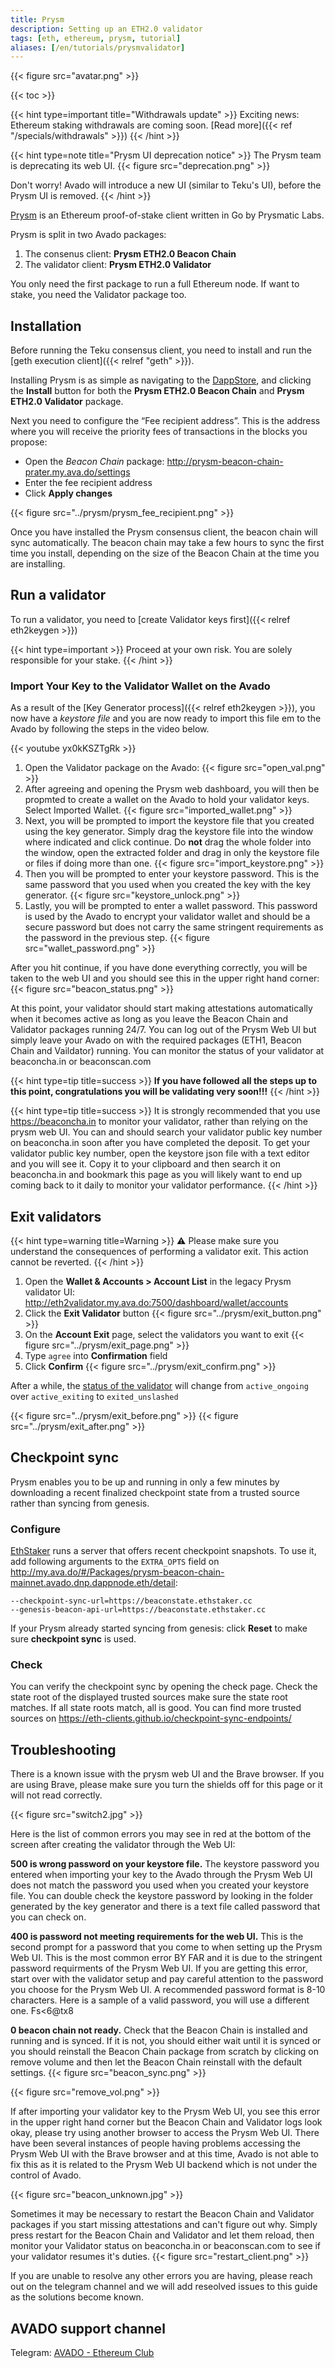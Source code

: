```yaml
---
title: Prysm
description: Setting up an ETH2.0 validator
tags: [eth, ethereum, prysm, tutorial]
aliases: [/en/tutorials/prysmvalidator]
---
```

{{< figure src="avatar.png" >}}

{{< toc >}}

{{< hint type=important title="Withdrawals update" >}}
Exciting news: Ethereum staking withdrawals are coming soon. [Read more]({{< ref "/specials/withdrawals" >}})
{{< /hint >}}

{{< hint type=note title="Prysm UI deprecation notice" >}}
The Prysm team is deprecating its web UI. 
{{< figure src="deprecation.png" >}}

Don't worry! Avado will introduce a new UI (similar to Teku's UI), before the Prysm UI is removed.
{{< /hint >}}


[Prysm](https://docs.prylabs.network/) is an Ethereum proof-of-stake client written in Go by Prysmatic Labs.

Prysm is split in two Avado packages:
1. The consenus client: **Prysm ETH2.0 Beacon Chain**
2. The validator client: **Prysm ETH2.0 Validator**

You only need the first package to run a full Ethereum node. If want to stake, you need the Validator package too.


## Installation

Before running the Teku consensus client, you need to install and run the [geth execution client]({{< relref "geth" >}}).

Installing Prysm is as simple as navigating to the [DappStore](http://my.ava.do/#/installer), and clicking the **Install** button for both the **Prysm ETH2.0 Beacon Chain** and **Prysm ETH2.0 Validator** package.


Next you need to configure the “Fee recipient address”. This is the address where you will receive the priority fees of transactions in the blocks you propose:
   * Open the *Beacon Chain* package: <http://prysm-beacon-chain-prater.my.ava.do/settings>
   * Enter the fee recipient address
   * Click **Apply changes**
 
{{< figure src="../prysm/prysm_fee_recipient.png" >}}

Once you have installed the Prysm consensus client, the beacon chain will sync automatically. The beacon chain may take a few hours to sync the first time you install, depending on the size of the Beacon Chain at the time you are installing.

## Run a validator

To run a validator, you need to [create Validator keys first]({{< relref eth2keygen >}})

{{< hint type=important >}}
Proceed at your own risk. You are solely responsible for your stake.
{{< /hint >}}

### Import Your Key to the Validator Wallet on the Avado

As a result of the [Key Generator process]({{< relref eth2keygen >}}), you now have a _keystore file_ and you are now ready to import this file em to the Avado by following the steps in the video below.

{{< youtube yx0kKSZTgRk >}}

1. Open the Validator package on the Avado:
  {{< figure src="open_val.png" >}}
2. After agreeing and opening the Prysm web dashboard, you will then be propmted to create a wallet on the Avado to hold your validator keys. Select Imported Wallet.
  {{< figure src="imported_wallet.png" >}}
3. Next, you will be prompted to import the keystore file that you created using the key generator. Simply drag the keystore file into the window where indicated and click continue. Do **not** drag the whole folder into the window, open the extracted folder and drag in only the keystore file or files if doing more than one.
  {{< figure src="import_keystore.png" >}}
4. Then you will be prompted to enter your keystore password. This is the same password that you used when you created the key with the key generator.
  {{< figure src="keystore_unlock.png" >}}
5. Lastly, you will be prompted to enter a wallet password. This password is used by the Avado to encrypt your validator wallet and should be a secure password but does not carry the same stringent requirements as the password in the previous step.
  {{< figure src="wallet_password.png" >}}

After you hit continue, if you have done everything correctly, you will be taken to the web UI and you should see this in the upper right hand corner:
  {{< figure src="beacon_status.png" >}}

At this point, your validator should start making attestations automatically when it becomes active as long as you leave the Beacon Chain and Validator packages running 24/7. You can log out of the Prysm Web UI but simply leave your Avado on with the required packages (ETH1, Beacon Chain and Vaildator) running. You can monitor the status of your validator at beaconcha.in or beaconscan.com

{{< hint type=tip title=success >}}
**If you have followed all the steps up to this point, congratulations you will be validating very soon!!!**
{{< /hint >}}

{{< hint type=tip title=success >}}
It is strongly recommended that you use <https://beaconcha.in> to monitor your validator, rather than relying on the prysm web UI. You can and should search your validator public key number on beaconcha.in soon after you have completed the deposit. To get your validator public key number, open the keystore json file with a text editor and you will see it. Copy it to your clipboard and then search it on beaconcha.in and bookmark this page as you will likely want to end up coming back to it daily to monitor your validator performance.
{{< /hint >}}


## Exit validators

{{< hint type=warning title=Warning >}}
⚠️ Please make sure you understand the consequences of performing a validator exit. This action cannot be reverted.
{{< /hint >}}

1. Open the **Wallet & Accounts > Account List** in the legacy Prysm validator UI: <http://eth2validator.my.ava.do:7500/dashboard/wallet/accounts>
2. Click the **Exit Validator** button
   {{< figure src="../prysm/exit_button.png" >}}
3. On the **Account Exit** page, select the validators you want to exit
    {{< figure src="../prysm/exit_page.png" >}}
4. Type `agree` into **Confirmation** field
5. Click **Confirm**
    {{< figure src="../prysm/exit_confirm.png" >}}

After a while, the [status of the validator](http://prysm-beacon-chain-mainnet.my.ava.do/) will change from `active_ongoing` over `active_exiting` to `exited_unslashed`

{{< figure src="../prysm/exit_before.png" >}}
{{< figure src="../prysm/exit_after.png" >}}

## Checkpoint sync

Prysm enables you to be up and running in only a few minutes by downloading a recent finalized checkpoint state from a trusted source rather than syncing from genesis.

### Configure

[EthStaker](https://ethstaker.cc/) runs a server that offers recent checkpoint snapshots. To use it, add following arguments to the `EXTRA_OPTS` field on <http://my.ava.do/#/Packages/prysm-beacon-chain-mainnet.avado.dnp.dappnode.eth/detail>:
```
--checkpoint-sync-url=https://beaconstate.ethstaker.cc
--genesis-beacon-api-url=https://beaconstate.ethstaker.cc
```

If your Prysm already started syncing from genesis: click **Reset** to make sure **checkpoint sync** is used.

### Check

You can verify the checkpoint sync by opening the check page. 
Check the state root of the displayed trusted sources make sure the state root matches. If all state roots match, all is good. You can find more trusted sources on <https://eth-clients.github.io/checkpoint-sync-endpoints/>



## Troubleshooting

There is a known issue with the prysm web UI and the Brave browser. If you are using Brave, please make sure you turn the shields off for this page or it will not read correctly.

 {{< figure src="switch2.jpg" >}}

Here is the list of common errors you may see in red at the bottom of the screen after creating the validator through the Web UI:

**500 is wrong password on your keystore file.** The keystore password you entered when importing your key to the Avado through the Prysm Web UI does not match the password you used when you created your keystore file. You can double check the keystore password by looking in the folder generated by the key generator and there is a text file called password that you can check on.

**400 is password not meeting requirements for the web UI.** This is the second prompt for a password that you come to when setting up the Prysm Web UI. This is the most common error BY FAR and it is due to the stringent password requirments of the Prysm Web UI. If you are getting this error, start over with the validator setup and pay careful attention to the password you choose for the Prysm Web UI. A recommended password format is 8-10 characters. Here is a sample of a valid password, you will use a different one. Fs<6@tx8

**0 beacon chain not ready.** Check that the Beacon Chain is installed and running and is synced. If it is not, you should either wait until it is synced or you should reinstall the Beacon Chain package from scratch by clicking on remove volume and then let the Beacon Chain reinstall with the default settings.
 {{< figure src="beacon_sync.png" >}}

 {{< figure src="remove_vol.png" >}}

If after importing your validator key to the Prysm Web UI, you see this error in the upper right hand corner but the Beacon Chain and Validator logs look okay, please try using another browser to access the Prysm Web UI. There have been several instances of people having problems accessing the Prysm Web UI with the Brave browser and at this time, Avado is not able to fix this as it is related to the Prysm Web UI backend which is not under the control of Avado.

 {{< figure src="beacon_unknown.jpg" >}}

Sometimes it may be necessary to restart the Beacon Chain and Validator packages if you start missing attestations and can't figure out why. Simply press restart for the Beacon Chain and Validator and let them reload, then monitor your Validator status on beaconcha.in or beaconscan.com to see if your validator resumes it's duties.
 {{< figure src="restart_client.png" >}}

If you are unable to resolve any other errors you are having, please reach out on the telegram channel and we will add reseolved issues to this guide as the solutions become known.


## AVADO support channel
Telegram: [AVADO - Ethereum Club](https://t.me/joinchat/IdBKSAiIvw-q1-1p)




